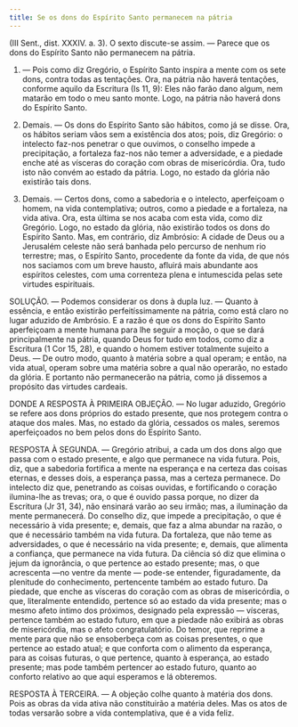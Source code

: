 ```yaml
---
title: Se os dons do Espírito Santo permanecem na pátria
---
```


(III Sent., dist. XXXIV. a. 3).
  O sexto discute-se assim. — Parece que os dons do Espírito Santo não permanecem na pátria.  

1. — Pois como diz Gregório, o Espírito Santo inspira a mente com os sete dons, contra todas as tentações. Ora, na pátria não haverá tentações, conforme aquilo da Escritura (Is 11, 9): Eles não farão dano algum, nem matarão em todo o meu santo monte. Logo, na pátria não haverá dons do Espírito Santo.  

2. Demais. — Os dons do Espírito Santo são hábitos, como já se disse. Ora, os hábitos seriam vãos sem a existência dos atos; pois, diz Gregório: o intelecto faz-nos penetrar o que ouvimos, o conselho impede a precipitação, a fortaleza faz-nos não temer a adversidade, e a piedade enche até as vísceras do coração com obras de misericórdia. Ora, tudo isto não convém ao estado da pátria. Logo, no estado da glória não existirão tais dons.  

3. Demais. — Certos dons, como a sabedoria e o intelecto, aperfeiçoam o homem, na vida contemplativa; outros, como a piedade e a fortaleza, na vida ativa. Ora, esta última se nos acaba com esta vida, como diz Gregório. Logo, no estado da glória, não existirão todos os dons do Espírito Santo.  Mas, em contrário, diz Ambrósio: A cidade de Deus ou a Jerusalém celeste não será banhada pelo percurso de nenhum rio terrestre; mas, o Espírito Santo, procedente da fonte da vida, de que nós nos saciamos com um breve hausto, afluirá mais abundante aos espíritos celestes, com uma correnteza plena e intumescida pelas sete virtudes espirituais.  

SOLUÇÃO. — Podemos considerar os dons à dupla luz. — Quanto à essência, e então existirão perfeitíssimamente na pátria, como está claro no lugar aduzido de Ambrósio. E a razão é que os dons do Espírito Santo aperfeiçoam a mente humana para lhe seguir a moção, o que se dará principalmente na pátria, quando Deus for tudo em todos, como diz a Escritura (1 Cor 15, 28), e quando o homem estiver totalmente sujeito a Deus. — De outro modo, quanto à matéria sobre a qual operam; e então, na vida atual, operam sobre uma matéria sobre a qual não operarão, no estado da glória. E portanto não permanecerão na pátria, como já dissemos a propósito das virtudes cardeais. 

DONDE A RESPOSTA À PRIMEIRA OBJEÇÃO. — No lugar aduzido, Gregório se refere aos dons próprios do estado presente, que nos protegem contra o ataque dos males. Mas, no estado da glória, cessados os males, seremos aperfeiçoados no bem pelos dons do Espírito Santo.  

RESPOSTA À SEGUNDA. — Gregório atribui, a cada um dos dons algo que passa com o estado presente, e algo que permanece na vida futura. Pois, diz, que a sabedoria fortifica a mente na esperança e na certeza das coisas eternas, e desses dois, a esperança passa, mas a certeza permanece. Do intelecto diz que, penetrando as coisas ouvidas, e fortificando o coração ilumina-lhe as trevas; ora, o que é ouvido passa porque, no dizer da Escritura (Jr 31, 34), não ensinará varão ao seu irmão; mas, a iluminação da mente permanecerá. Do conselho diz, que impede a precipitação, o que é necessário à vida presente; e, demais, que faz a alma abundar na razão, o que é necessário também na vida futura. Da fortaleza, que não teme as adversidades, o que é necessário na vida presente; e, demais, que alimenta a confiança, que permanece na vida futura. Da ciência só diz que elimina o jejum da ignorância, o que pertence ao estado presente; mas, o que acrescenta —no ventre da mente — pode-se entender, figuradamente, da plenitude do conhecimento, pertencente também ao estado futuro. Da piedade, que enche as vísceras do coração com as obras de misericórdia, o que, literalmente entendido, pertence só ao estado da vida presente; mas o mesmo afeto íntimo dos próximos, designado pela expressão — vísceras, pertence também ao estado futuro, em que a piedade não exibirá as obras de misericórdia, mas o afeto congratulatório. Do temor, que reprime a mente para que não se ensoberbeça com as coisas presentes, o que pertence ao estado atual; e que conforta com o alimento da esperança, para as coisas futuras, o que pertence, quanto à esperança, ao estado presente; mas pode também pertencer ao estado futuro, quanto ao conforto relativo ao que aqui esperamos e lá obteremos.  

RESPOSTA À TERCEIRA. — A objeção colhe quanto à matéria dos dons. Pois as obras da vida ativa não constituirão a matéria deles. Mas os atos de todas versarão sobre a vida contemplativa, que é a vida feliz.